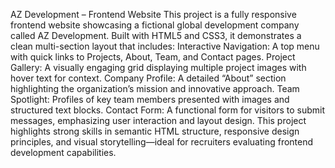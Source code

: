 AZ Development – Frontend Website
This project is a fully responsive frontend website showcasing a fictional global development company called AZ Development.
Built with HTML5 and CSS3, it demonstrates a clean multi-section layout that includes:
Interactive Navigation: A top menu with quick links to Projects, About, Team, and Contact pages.
Project Gallery: A visually engaging grid displaying multiple project images with hover text for context.
Company Profile: A detailed “About” section highlighting the organization’s mission and innovative approach.
Team Spotlight: Profiles of key team members presented with images and structured text blocks.
Contact Form: A functional form for visitors to submit messages, emphasizing user interaction and layout design.
This project highlights strong skills in semantic HTML structure, responsive design principles, and visual storytelling—ideal for recruiters evaluating frontend development capabilities.
